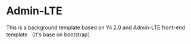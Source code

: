 # Admin-LTE
 This is a background template based on Yii 2.0 and Admin-LTE front-end template （it's base on bootstrap）
